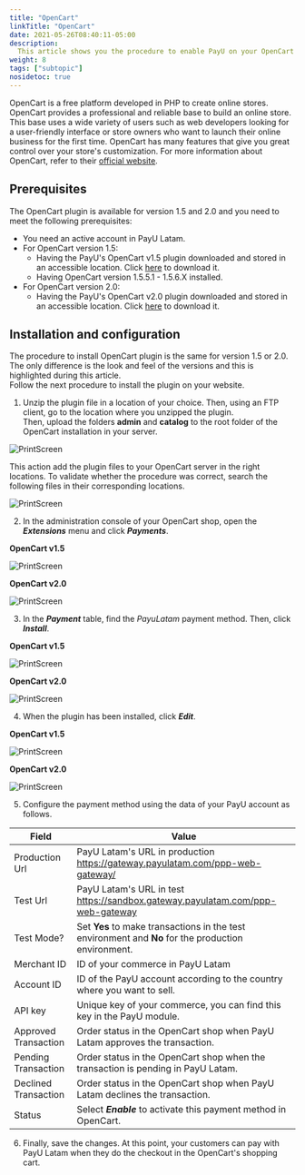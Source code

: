 ```yaml
---
title: "OpenCart"
linkTitle: "OpenCart"
date: 2021-05-26T08:40:11-05:00
description:
  This article shows you the procedure to enable PayU on your OpenCart website.
weight: 8
tags: ["subtopic"]
nosidetoc: true
---
```


OpenCart is a free platform developed in PHP to create online stores. OpenCart provides a professional and reliable base to build an online store. This base uses a wide variety of users such as web developers looking for a user-friendly interface or store owners who want to launch their online business for the first time. OpenCart has many features that give you great control over your store's customization. For more information about OpenCart, refer to their [official website](https://www.opencart.com/). 

## Prerequisites
The OpenCart plugin is available for version 1.5 and 2.0 and you need to meet the following prerequisites:

* You need an active account in PayU Latam.
* For OpenCart version 1.5:
  * Having the PayU's OpenCart v1.5 plugin downloaded and stored in an accessible location. Click [here](https://github.com/developers-payu-latam/developers-payu-latam.github.io/raw/master/plugins/plugin-opencart.zip) to download it.
  * Having OpenCart version 1.5.5.1 - 1.5.6.X installed.
* For OpenCart version 2.0:
  * Having the PayU's OpenCart v2.0 plugin downloaded and stored in an accessible location. Click [here](https://github.com/developers-payu-latam/developers-payu-latam.github.io/raw/master/plugins/plugin-opencart-2.0.zip) to download it.

## Installation and configuration
The procedure to install OpenCart plugin is the same for version 1.5 or 2.0. The only difference is the look and feel of the versions and this is highlighted during this article.<br>
Follow the next procedure to install the plugin on your website.

1. Unzip the plugin file in a location of your choice. Then, using an FTP client, go to the location where you unzipped the plugin.<br>
Then, upload the folders **admin** and **catalog** to the root folder of the OpenCart installation in your server.

![PrintScreen](/assets/OpenCart/OpenCart_01.jpg)

This action add the plugin files to your OpenCart server in the right locations. To validate whether the procedure was correct, search the following files in their corresponding locations.

![PrintScreen](/assets/OpenCart/OpenCart_02.jpg)

2. In the administration console of your OpenCart shop, open the _**Extensions**_ menu and click _**Payments**_.

**OpenCart v1.5**

![PrintScreen](/assets/OpenCart/OpenCart_03.jpg)

**OpenCart v2.0**

![PrintScreen](/assets/OpenCart/OpenCart_04.jpg)

3. In the _**Payment**_ table, find the _PayuLatam_ payment method. Then, click _**Install**_.

**OpenCart v1.5**

![PrintScreen](/assets/OpenCart/OpenCart_05.jpg)

**OpenCart v2.0**

![PrintScreen](/assets/OpenCart/OpenCart_06.jpg)

4. When the plugin has been installed, click _**Edit**_.

**OpenCart v1.5**

![PrintScreen](/assets/OpenCart/OpenCart_07.jpg)

**OpenCart v2.0**

![PrintScreen](/assets/OpenCart/OpenCart_08.jpg)

5. Configure the payment method using the data of your PayU account as follows.

| Field                | Value                                                                                               |
|----------------------|-----------------------------------------------------------------------------------------------------|
| Production Url       | PayU Latam's URL in production https://gateway.payulatam.com/ppp-web-gateway/                       |
| Test Url             | PayU Latam's URL in test https://sandbox.gateway.payulatam.com/ppp-web-gateway                      |
| Test Mode?           | Set **Yes** to make transactions in the test environment and **No** for the production environment. |
| Merchant ID          | ID of your commerce in PayU Latam                                                                   |
| Account ID           | ID of the PayU account according to the country where you want to sell.                             |
| API key              | Unique key of your commerce, you can find this key in the PayU module.                              |
| Approved Transaction | Order status in the OpenCart shop when PayU Latam approves the transaction.                         |
| Pending Transaction  | Order status in the OpenCart shop when the transaction is pending in PayU Latam.                    |
| Declined Transaction | Order status in the OpenCart shop when PayU Latam declines the transaction.                         |
| Status               | Select _**Enable**_ to activate this payment method in OpenCart.                                    |

6. Finally, save the changes. At this point, your customers can pay with PayU Latam when they do the checkout in the OpenCart's shopping cart. 